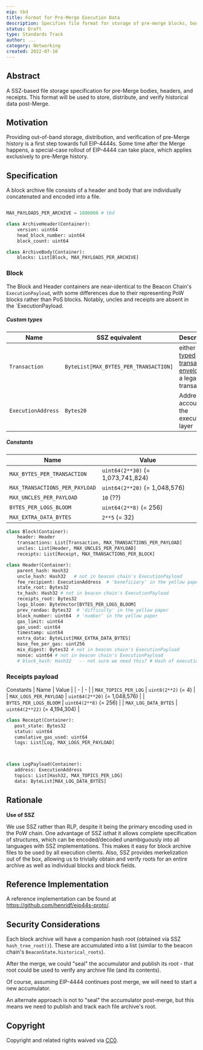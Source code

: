 ```yaml
---
eip: tbd
title: Format for Pre-Merge Execution Data
description: Specifies file format for storage of pre-merge blocks, bodies, and receipts.
status: Draft
type: Standards Track
author: ...
category: Networking
created: 2022-07-10
---
```


## Abstract
A SSZ-based file storage specification for pre-Merge bodies, headers, and receipts. This format will be used to store, distribute, and verify historical data post-Merge.


## Motivation

Providing out-of-band storage, distribution, and verification of pre-Merge history is a first step towards full EIP-4444s. Some time after the Merge happens, a special-case rollout of EIP-4444 can take place, which applies exclusively to pre-Merge history.

## Specification

A block archive file consists of a header and body that are individually concatenated and encoded into a file.

```python

MAX_PAYLOADS_PER_ARCHIVE = 1000000 # tbd

class ArchiveHeader(Container):
    version: uint64
    head_block_number: uint64
    block_count: uint64

class ArchiveBody(Container):
    blocks: List[Block, MAX_PAYLOADS_PER_ARCHIVE]
```

### Block

The Block and Header containers are near-identical to the Beacon Chain's `ExecutionPayload`, with some differences due to their representing PoW blocks rather than PoS blocks. Notably, uncles and receipts are absent in the `ExecutionPayload.


##### Custom types
| Name | SSZ equivalent | Description |
| - | - | - |
| `Transaction` | `ByteList[MAX_BYTES_PER_TRANSACTION]` | either a [typed transaction envelope](https://eips.ethereum.org/EIPS/eip-2718#opaque-byte-array-rather-than-an-rlp-array) or a legacy transaction|
| `ExecutionAddress` | `Bytes20` | Address of account on the execution layer |


##### Constants
| Name | Value |
| - | - |
| `MAX_BYTES_PER_TRANSACTION` | `uint64(2**30)` (= 1,073,741,824) |
| `MAX_TRANSACTIONS_PER_PAYLOAD` | `uint64(2**20)` (= 1,048,576) |
| `MAX_UNCLES_PER_PAYLOAD` | `10` (??) |
| `BYTES_PER_LOGS_BLOOM` | `uint64(2**8)` (= 256) |
| `MAX_EXTRA_DATA_BYTES` | `2**5` (= 32) |



```python
class Block(Container):
    header: Header
    transactions: List[Transaction, MAX_TRANSACTIONS_PER_PAYLOAD]
    uncles: List[Header, MAX_UNCLES_PER_PAYLOAD]
    receipts: List[Receipt, MAX_TRANSACTIONS_PER_BLOCK]

class Header(Container):
    parent_hash: Hash32
    uncle_hash: Hash32   # not in beacon chain's ExecutionPayload
    fee_recipient: ExecutionAddress  # 'beneficiary' in the yellow paper
    state_root: Bytes32
    tx_hash: Hash32 # not in beacon chain's ExecutionPayload
    receipts_root: Bytes32
    logs_bloom: ByteVector[BYTES_PER_LOGS_BLOOM]
    prev_randao: Bytes32  # 'difficulty' in the yellow paper
    block_number: uint64  # 'number' in the yellow paper
    gas_limit: uint64
    gas_used: uint64
    timestamp: uint64
    extra_data: ByteList[MAX_EXTRA_DATA_BYTES]
    base_fee_per_gas: uint256
    mix_digest: Bytes32 # not in beacon chain's ExecutionPayload
    nonce: uint64 # not in beacon chain's ExecutionPayload
    # block_hash: Hash32   -- not sure we need this? # Hash of execution block

```

### Receipts payload

Constants
| Name | Value |
| - | - |
| `MAX_TOPICS_PER_LOG` | `uint8(2**2)` (= 4) |
| `MAX_LOGS_PER_PAYLOAD` | `uint64(2**20)` (= 1,048,576) |
| `BYTES_PER_LOGS_BLOOM` | `uint64(2**8)` (= 256) |
| `MAX_LOG_DATA_BYTES` | `uint64(2**22)` (= 4,194,304) |


```python
class Receipt(Container):
   post_state: Bytes32
   status: uint64
   cumulative_gas_used: uint64
   logs: List[Log, MAX_LOGS_PER_PAYLOAD]



class LogPayload(Container):
   address: ExecutionAddress
   topics: List[Hash32, MAX_TOPICS_PER_LOG]
   data: ByteList[MAX_LOG_DATA_BYTES]
```





## Rationale

**Use of SSZ**

We use SSZ rather than RLP, despite it being the primary encoding used in the PoW chain. One advantage of SSZ isthat it allows complete specification of structures, which can be encoded/decoded unambiguously into all languages with SSZ implementations. This makes it easy for block archive files to be used by all execution clients. Also, SSZ provides merkelization out of the box, allowing us to trivially obtain and verify roots for an entire archive as well as individual blocks and block fields.




## Reference Implementation

A reference implementation can be found at https://github.com/henridf/eip44s-proto/.

## Security Considerations

Each block archive will have a companion hash root (obtained via SSZ
`hash_tree_root()`). These are accumulated into a list (similar to the
beacon chain's `BeaconState.historical_roots`). 

After the merge, we could "seal" the accumulator and
publish its root - that root could be used to
verify any archive file (and its contents).

Of course, assuming EIP-4444 continues post merge, we will need to
start a new accumulator.

An alternate approach is not to "seal" the accumulator post-merge, but
this means we need to publish and track each file archive's root.




## Copyright
Copyright and related rights waived via [CC0](../LICENSE.md).
